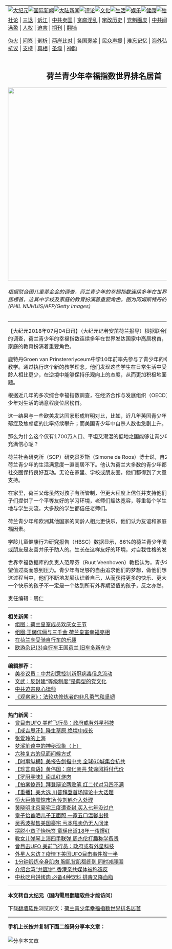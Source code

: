 <a name="1" id="1" target="_blank"></a><span id="1"></span>  <table align=center border="0"><tr><td colspan="2" valign=TOP><a href="/gb/nsc413.md#1"><img src="https://raw.githubusercontent.com/gvzhui3753/www/master/t/djy/1.jpg" title="大纪元"></a><a href="/gb/n24hr.md#1"><img src="https://raw.githubusercontent.com/gvzhui3753/www/master/t/djy/3.jpg" title="国际新闻"></a><a href="/gb/nsc413.md#1"><img src="https://raw.githubusercontent.com/gvzhui3753/www/master/t/djy/4.jpg" title="大陆新闻"></a><a href="/gb/news392.md#1"><img src="https://raw.githubusercontent.com/gvzhui3753/www/master/t/djy/5.jpg" title="评论"></a><a href="/gb/news2007.md#1"><img src="https://raw.githubusercontent.com/gvzhui3753/www/master/t/djy/6.jpg" title="文化"></a><a href="/gb/news2008.md#1"><img src="https://raw.githubusercontent.com/gvzhui3753/www/master/t/djy/7.jpg" title="生活"></a><a href="/gb/ncyule.md#1"><img src="https://raw.githubusercontent.com/gvzhui3753/www/master/t/djy/8.jpg" title="娱乐"></a><a href="/gb/nsc1002.md#1"><img src="https://raw.githubusercontent.com/gvzhui3753/www/master/t/djy/9.jpg" title="健康"><a href="/gb/nf6092.md#1"><img src="https://raw.githubusercontent.com/gvzhui3753/www/master/t/djy/10a.jpg" title="独家"></a><a href="/gb/nf4514.md#1"><img src="https://raw.githubusercontent.com/gvzhui3753/www/master/t/djy/12a.jpg" title="头条"></a></td></tr>  <tr><td colspan="2" valign=TOP><a target="_blank" href="/gb/9p.md#1">社论</a> | <a target="_blank" href="/gb/nf5657.md#1">三退</a> | <a target="_blank" href="/gb/nf6124.md#1">诉江</a> | <a target="_blank" href="/gb/nf1176117.md#1">中共卖国</a> | <a target="_blank" href="/gb/nf5773.md#1">贪腐淫乱</a> | <a target="_blank" href="/gb/nf1176115.md#1">窜改历史</a> | <a target="_blank" href="/gb/nf1176107.md#1">党魁画皮</a> | <a target="_blank" href="/gb/nf1320400.md#1">中共间谍</a> | <a target="_blank" href="/gb/nf1176114.md#1">破坏传统</a> | <a target="_blank" href="https://github.com/fqnews/ntdtv/blob/master/gb/prog447_1.md#1">恶贯满盈</a> | <a target="_blank" href="/gb/ncid278.md#1">人权</a> | <a target="_blank" href="/gb/nf1176111.md#1">迫害</a> | <a target="_blank" href="https://gitlab.com/szzdlab/mh-qikan/blob/master/README.md#1">期刊</a> | <a target="_blank" href="https://github.com/bannedbook/fanqiang/wiki">翻墙</a></p>
<p><a target="_blank" href="/gb/nf5562.md#1">伪火</a> | <a target="_blank" href="/gb/nf4378.md#1">问答</a> | <a target="_blank" href="/gb/nf5792.md#1">剖析</a> | <a target="_blank" href="/gb/nf5735.md#1">两岸比对</a> | <a target="_blank" href="/gb/nf6119.md#1">各国褒奖</a> | <a target="_blank" href="/gb/nf6120.md#1">民众声援</a> | <a target="_blank" href="/gb/nf1188594.md#1">难忘记忆</a> | <a target="_blank" href="/gb/nf3180.md#1">海外弘传</a> | <a target="_blank" href="/gb/nf5410.md#1">万人上访</a> | <a target="_blank" href="https://github.com/fqnews/ntdtv/blob/master/gb/prog1530_1.md#1">和平抗议</a> | <a target="_blank" href="/gb/nf4386.md#1">支持</a> | <a target="_blank" href="/gb/nf4389.md#1">真相</a> | <a target="_blank" href="/gb/nf5790.md#1">圣缘</a> | <a target="_blank" href="/gb/nf4786.md#1">神韵</a></td></tr>  <tr><td valign=TOP width="626"><h2 align=center>荷兰青少年幸福指数世界排名居首</h2>  <img width="600" src="https://i.epochtimes.com/assets/uploads/2018/07/1304290451351528.jpg" />  <h6>根据联合国儿童基金会的调查，荷兰青少年的幸福指数连续多年在世界发达国家中高居榜首，这其中学校及家庭的教育扮演着重要角色。图为阿姆斯特丹的水坝广场。(PHIL NIJHUIS/AFP/Getty Images)         </h6>  <hr>  	<p>【大纪元2018年07月04日讯】（大纪元记者安茁荷兰报导）根据联合国儿童基金会的调查，<ahref="/gb/tag/%E8%8D%B7%E5%85%B0%E9%9D%92%E5%B0%91%E5%B9%B4.md#1">荷兰青少年</a>的<ahref="/gb/tag/%E5%B9%B8%E7%A6%8F%E6%8C%87%E6%95%B0.md#1">幸福指数</a>连续多年在世界发达国家中高居<ahref="/gb/tag/%E6%A6%9C%E9%A6%96.md#1">榜首</a>，这其中学校及家庭的教育扮演着重要角色。</p>
  <p>鹿特丹Groen van Prinstererlyceum中学10年前率先参与了青少年的幸福课程的实验教学。通过执行这个新的教学理念，他们发现这些学生在日常生活中受到的困扰和同龄人相比更少，在逆境中能够保持乐观向上的态度，从而更加积极地面对及解决问题。</p>
  <p>根据近几年的多次综合<ahref="/gb/tag/%E5%B9%B8%E7%A6%8F%E6%8C%87%E6%95%B0.md#1">幸福指数</a>调查，在经济合作与发展组织（OECD）中，<ahref="/gb/tag/%E8%8D%B7%E5%85%B0%E9%9D%92%E5%B0%91%E5%B9%B4.md#1">荷兰青少年</a>对生活的满意程度位居<ahref="/gb/tag/%E6%A6%9C%E9%A6%96.md#1">榜首</a>。</p>
  <p>这一结果与一些欧美发达国家形成鲜明对比，比如，近几年英国青少年人群中患上抑郁症及焦虑症的比率持续攀升；而美国青少年中自杀人数也急剧上升。</p>
  <p>那么为什么这个仅有1700万人口、平坦又潮湿的低地之国能够让青少年对美好未来充满<ahref="/gb/tag/%E4%BF%A1%E5%BF%83.md#1">信心</a>呢？</p>
  <p>荷兰社会研究所（SCP）研究员罗斯（Simone de Roos）博士说，自2013年以来，荷兰青少年的生活满意度一直高居不下。他认为荷兰大多数的青少年都能够和身边的社交圈保持良好互动。无论在家里、学校或朋友圈，他们都得到了大量的正面引导及支持。</p>
  <p>在家里，荷兰父母虽然对孩子有所管制，但更大程度上信任并支持他们。学校也为孩子们提供了一个平等友好的学习环境，老师们豁达宽容，尊重每个学生的感受，坦诚地与学生交流，大多数的学生都信任老师们。</p>
  <p>荷兰青少年和欧洲其他国家的同龄人相比更快乐，他们认为友谊和家庭是最重要的幸福因素。</p>
  <p>学龄儿童健康行为研究报告（HBSC）数据显示，86%的荷兰青少年表示他们的同学或朋友是友善并乐于助人的。生长在这样友好的环境，对自我性格的发展很有帮助。</p>
  <p>世界幸福数据库的负责人范厚芬（Ruut Veenhoven）教授认为，青少年不会因为期望值过高而感到压力。青少年有足够的自由追求他们的梦想，做他们想做的事情，在这过程当中，他们不断地发展认识着自己，从而获得更多的快乐、更大的满足。所以一个快乐的孩子不一定是一个达到所有外界期望值的孩子，反之亦然。#</p>
  <p>责任编辑：周仁</p>
  	  <hr>      <strong>相关新闻：</strong>  <li><a href="/gb/5/5/1/n906644.md#1">组图：荷兰皇室成员欢庆女王节</a></li>  <li><a href="/gb/7/12/23/n1951946.md#1">组图:王储伉俪与三千金 荷兰皇室幸福亮相</a></li>  <li><a href="/gb/11/3/14/n3196940.md#1">在荷兰享受骑自行车的乐趣</a></li>  <li><a href="/gb/11/11/28/n3442580.md#1">欧游杂记(3)自行车王国荷兰 旧车多新车少</a></li>  <hr>      <strong>编辑推荐：</strong>  <li><a href="/gb/20/2/22/n11887949.md#1">美参议员：中共刻意控制新冠病毒信息流动</a></li>  <li><a href="/gb/17/12/31/n10010812.md#1" target="_blank">文武：反封建“等级制度”是典型的党文化</a></li><li><a href="/gb/9/2/9/n2422991.md?dfh#1" target="_blank">中共迫害良心律师</a></li><li><a href="/gb/17/7/20/n9444375.md#1" target="_blank">《观察家》：法轮功修炼者的非凡勇气和坚韧</a></li>  <hr>    <strong>热门新闻：</strong>  <li><a href="/gb/20/9/30/n12441804.md#1">曾目击UFO 美前飞行员：政府或有外星科技</a></li>  <li><a href="/gb/20/7/30/n12294991.md#1">【成吉思汗】降生草原 绝境中成长</a></li>  <li><a href="/gb/20/9/26/n12433270.md#1">张爱玲的上海</a></li>  <li><a href="/gb/2/1/5/n161846.md#1">梦溪笔谈中的神秘现象（上）</a></li>  <li><a href="/gb/20/9/18/n12412719.md#1">六种复古的见面问候方式</a></li>  <li><a href="/gb/20/10/1/n12445657.md#1">【时事纵横】美报告剑指中共 全球60城集会抗共</a></li>  <li><a href="/gb/20/10/1/n12444894.md#1">【珍言真语】黄伟国：腐化亲共 梵谛冈将付代价</a></li>  <li><a href="/gb/20/9/26/n12433127.md#1">【罗厨寻味】南瓜红烧肉</a></li>  <li><a href="/gb/20/9/30/n12440988.md#1">【拍案惊奇】拜登辩论两败笔 红二代对习四不满</a></li>  <li><a href="/gb/20/9/29/n12439545.md#1">【重播】美大选 川普拜登首场辩论十大话题</a></li>  <li><a href="/gb/20/9/30/n12441630.md#1">恒大巨债震惊市场 传刘鹤介入处理</a></li>  <li><a href="/gb/20/9/29/n12439951.md#1">黄晓明北京豪宅三度遭查封 买入七年没过户</a></li>  <li><a href="/gb/20/9/30/n12442828.md#1">章子怡首晒儿子正面照 一家五口温馨出镜</a></li>  <li><a href="/gb/20/9/29/n12440388.md#1">吴秀波抛售美国豪宅 亏本甩卖仍无人问津</a></li>  <li><a href="/gb/20/10/1/n12445814.md#1">摆脱小章子怡标签 童瑶出道18年一夜爆红</a></li>  <li><a href="/gb/20/9/30/n12443068.md#1">教女儿弹琴上演四手联弹 周杰伦打趣称学费贵</a></li>  <li><a href="/gb/20/9/30/n12441804.md#1">曾目击UFO 美前飞行员：政府或有外星科技</a></li>  <li><a href="/gb/20/10/1/n12444598.md#1">外星人来访？疫情下美国UFO目击事件增一半</a></li>  <li><a href="/gb/20/9/29/n12439705.md#1">1分钟锻炼全身肌肉 胸肌背肌都练到 同时减腰围</a></li>  <li><a href="/gb/20/10/1/n12444217.md#1">介绍台湾“共匪饼” 香港亲共媒体被称造反</a></li>  <li><a href="/gb/20/9/29/n12439558.md#1">中秋吃月饼烤肉 必备4种饮料 排毒又降血脂</a></li>  <hr>    <strong>本文转自<a href="https://www.epochtimes.com">大纪元</a>（国内需用<a href="https://github.com/bannedbook/fanqiang/wiki">翻墙软件</a>才能访问）</strong><p>下载<a href="https://github.com/bannedbook/fanqiang/wiki">翻墙软件</a>浏览原文：<a href="https://www.epochtimes.com/gb/18/7/3/n10534533.htm">荷兰青少年幸福指数世界排名居首</a></p>
<hr>    <strong>手机上长按并复制下面二维码分享本文章：</strong><br><br><img src="https://chart.apis.google.com/chart?cht=qr&chs=240x240&choe=UTF-8&chld=M|2&chl=/gb/18/7/3/n10534533.md%231" title="分享本文章"></td><td valign=TOP><a href="/gb/16/1/21/n4622075.md?dfh#1" target="_blank"><img src="https://raw.githubusercontent.com/gvzhui3753/djy/master/gb/300/wei-f1.jpg" title="中共的伪火骗局"  alt="中共的伪火骗局"></a><br><a href="https://github.com/gvzhui3753/www/blob/master/README.md?dfh#9" target="_blank"><img src="https://raw.githubusercontent.com/gvzhui3753/djy/master/gb/300/yong-h.jpg" title="永恒的见证"  alt="永恒的见证"></a><br><a href="/gb/13/9/29/n3974789.md?dfh#1" target="_blank"><img src="https://raw.githubusercontent.com/gvzhui3753/djy/master/gb/300/shang-lnz.jpg" title="善良女子被中共投男牢"  alt="善良女子被中共投男牢"></a><br><a href="/gb/16/3/16/n4663449.md?dfh#1" target="_blank"><img src="https://raw.githubusercontent.com/gvzhui3753/djy/master/gb/300/huo-z3.jpg" title="警卫目击活摘器官"  alt="警卫目击活摘器官"></a><br><a href="/gb/16/8/7/n8177641.md?dfh#1" target="_blank"><img src="https://raw.githubusercontent.com/gvzhui3753/djy/master/gb/300/huo-z4.jpg" title="证人描述活摘恐怖"  alt="证人描述活摘恐怖"></a><br><a href="/gb/10/4/19/n2881569.md?dfh#1" target="_blank"><img src="https://raw.githubusercontent.com/gvzhui3753/djy/master/gb/300/huo-z1.jpg" title="揭开活摘器官黑幕"  alt="揭开活摘器官黑幕"></a><br><a href="/gb/10/11/7/n3077476.md?dfh#1" target="_blank"><img src="https://raw.githubusercontent.com/gvzhui3753/djy/master/gb/300/ma-ks.jpg" title="马克思的成魔之路"  alt="马克思的成魔之路"></a><br><a href="/gb/14/6/9/n4173977.md?dfh#1" target="_blank"><img src="https://raw.githubusercontent.com/gvzhui3753/djy/master/gb/300/chang-zs.jpg" title="藏字石 蕴天机"  alt="藏字石 蕴天机"></a><br><a href="/gb/18/5/10/n10381511.md?dfh#1" target="_blank"><img src="https://raw.githubusercontent.com/gvzhui3753/djy/master/gb/300/st1.jpg" title="关注3亿人三退"  alt="关注3亿人三退"></a><br><a href="/gb/18/3/21/n10237682.md?dfh#1" target="_blank"><img src="https://raw.githubusercontent.com/gvzhui3753/djy/master/gb/300/jie-t.jpg" title="解体中共复兴中华"  alt="解体中共复兴中华"></a><br><a href="/gb/9/2/9/n2422991.md?dfh#1" target="_blank"><img src="https://raw.githubusercontent.com/gvzhui3753/djy/master/gb/300/gao-zs.jpg" title="中共迫害良心律师"  alt="中共迫害良心律师"></a><br><a href="/gb/18/12/9/n10900044.md?dfh#1" target="_blank"><img src="https://raw.githubusercontent.com/gvzhui3753/djy/master/gb/300/sj1.jpg" title="303万人举报江泽民"  alt="303万人举报江泽民"></a><br><a href="/gb/18/8/28/n10672014.md?dfh#1" target="_blank"><img src="https://raw.githubusercontent.com/gvzhui3753/djy/master/gb/300/sj2.jpg" title="这些官员为何起诉江泽民"  alt="这些官员为何起诉江泽民"></a><br><a href="/gb/8/12/18/n2367165.md?dfh#1" target="_blank"><img src="https://raw.githubusercontent.com/gvzhui3753/djy/master/gb/300/liangan.jpg" title="海峡两岸的强烈对比"  alt="海峡两岸的强烈对比"></a><br><a href="/gb/15/12/10/n4593139.md?dfh#1" target="_blank"><img src="https://raw.githubusercontent.com/gvzhui3753/djy/master/gb/300/jia-ndzl.jpg" title="加拿大总理的贺信"  alt="加拿大总理的贺信"></a><br><a href="/gb/11/6/17/n3289382.md?dfh#1" target="_blank"><img src="https://raw.githubusercontent.com/gvzhui3753/djy/master/gb/300/xiao-wd.jpg" title="探寻真相兼听则明"  alt="探寻真相兼听则明"></a><br><a href="/gb/18/10/27/n10812623.md?dfh#1" target="_blank"><img src="https://raw.githubusercontent.com/gvzhui3753/djy/master/gb/300/yindu.jpg" title="印度媒体报道东方"  alt="印度媒体报道东方"></a><br><a href="/gb/18/6/9/n10469652.md?dfh#1" target="_blank"><img src="https://raw.githubusercontent.com/gvzhui3753/djy/master/gb/300/xie-j.jpg" title="不一样的海外校园"  alt="不一样的海外校园"></a><br><a href="/gb/7/4/5/n1669415.md?dfh#1" target="_blank"><img src="https://raw.githubusercontent.com/gvzhui3753/djy/master/gb/300/li-up.jpg" title="从大师到徒弟的传奇"  alt="从大师到徒弟的传奇"></a><br><a href="/gb/17/5/26/n9191512.md?dfh#1" target="_blank"><img src="https://raw.githubusercontent.com/gvzhui3753/djy/master/gb/300/zfl2.jpg" title="亿万人与东方一本奇书"  alt="亿万人与东方一本奇书"></a><br><a href="/gb/13/11/27/n4020290.md?dfh#1" target="_blank"><img src="https://raw.githubusercontent.com/gvzhui3753/djy/master/gb/300/zhen-h.jpg" title="大陆见不到的震撼场面"  alt="大陆见不到的震撼场面"></a><br><a href="/gb/15/7/17/n4482910.md?dfh#1" target="_blank"><img src="https://raw.githubusercontent.com/gvzhui3753/djy/master/gb/300/dalu-sk.jpg" title="人心向善 大陆当初盛况"  alt="人心向善 大陆当初盛况"></a><br><a href="/gb/19/1/5/n10955468.md?dfh#1" target="_blank"><img src="https://raw.githubusercontent.com/gvzhui3753/djy/master/gb/300/zfl1.jpg" title="追寻真理 这书讲什么"  alt="追寻真理 这书讲什么"></a><br><a href="https://github.com/bannedbook/fanqiang/wiki" target="_blank"><img src="https://raw.githubusercontent.com/gvzhui3753/djy/master/gb/300/fq1.jpg" title="下载免费翻墙软件"  alt="下载免费翻墙软件"></a><br></td></tr></table>